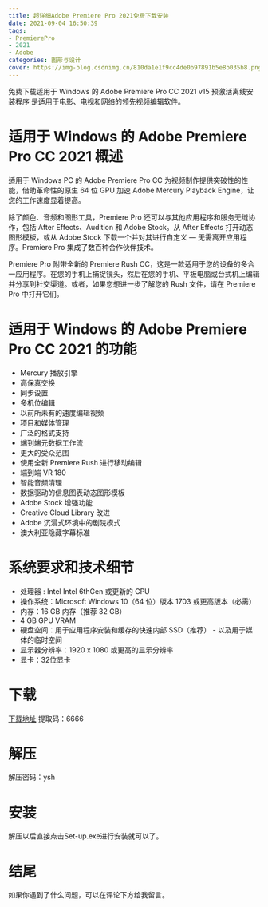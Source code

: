 ```yaml
---
title: 超详细Adobe Premiere Pro 2021免费下载安装
date: 2021-09-04 16:50:39
tags:
- PremierePro
- 2021
- Adobe
categories: 图形与设计
cover: https://img-blog.csdnimg.cn/810da1e1f9cc4de0b97891b5e8b035b8.png
---
```


免费下载适用于 Windows 的 Adob​​e Premiere Pro CC 2021 v15 预激活离线安装程序  是适用于电影、电视和网络的领先视频编辑软件。

# 适用于 Windows 的 Adob​​e Premiere Pro CC 2021 概述
适用于 Windows PC 的 Adob​​e Premiere Pro CC 为视频制作提供突破性的性能，借助革命性的原生 64 位 GPU 加速 Adob​​e Mercury Playback Engine，让您的工作速度显着提高。

除了颜色、音频和图形工具，Premiere Pro 还可以与其他应用程序和服务无缝协作，包括 After Effects、Audition 和 Adob​​e Stock。从 After Effects 打开动态图形模板，或从 Adob​​e Stock 下载一个并对其进行自定义 — 无需离开应用程序。Premiere Pro 集成了数百种合作伙伴技术。

Premiere Pro 附带全新的 Premiere Rush CC，这是一款适用于您的设备的多合一应用程序。在您的手机上捕捉镜头，然后在您的手机、平板电脑或台式机上编辑并分享到社交渠道。或者，如果您想进一步了解您的 Rush 文件，请在 Premiere Pro 中打开它们。

# 适用于 Windows 的 Adob​​e Premiere Pro CC 2021 的功能
- Mercury 播放引擎
- 高保真交换
- 同步设置
- 多机位编辑
- 以前所未有的速度编辑视频
- 项目和媒体管理
- 广泛的格式支持
- 端到端元数据工作流
- 更大的受众范围
- 使用全新 Premiere Rush 进行移动编辑
- 端到端 VR 180
- 智能音频清理
- 数据驱动的信息图表动态图形模板
- Adobe Stock 增强功能
- Creative Cloud Library 改进
- Adobe 沉浸式环境中的剧院模式
- 澳大利亚隐藏字幕标准

# 系统要求和技术细节
- 处理器 : Intel Intel 6thGen 或更新的 CPU
- 操作系统：Microsoft Windows 10（64 位）版本 1703 或更高版本（必需）
- 内存：16 GB 内存（推荐 32 GB）
- 4 GB GPU VRAM
- 硬盘空间：用于应用程序安装和缓存的快速内部 SSD（推荐） - 以及用于媒体的临时空间
- 显示器分辨率：1920 x 1080 或更高的显示分辨率
- 显卡：32位显卡

# 下载
[下载地址](https://pan.baidu.com/s/1il53jV2yyh8OMZC5zjWI-Q)
提取码：6666

# 解压
解压密码：ysh

# 安装
解压以后直接点击Set-up.exe进行安装就可以了。

# 结尾
如果你遇到了什么问题，可以在评论下方给我留言。






